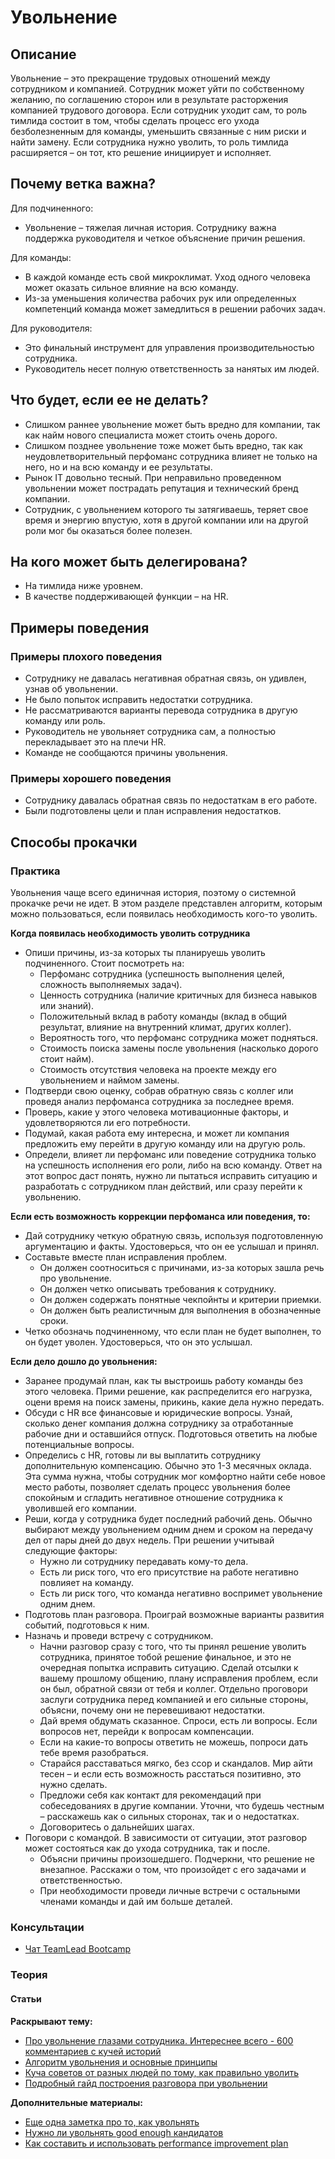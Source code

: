 # Увольнение
## Описание
Увольнение – это прекращение трудовых отношений между сотрудником и компанией. Сотрудник может уйти по собственному желанию, по соглашению сторон или в результате расторжения компанией трудового договора. Если сотрудник уходит сам, то роль тимлида состоит в том, чтобы сделать процесс его ухода безболезненным для команды, уменьшить связанные с ним риски и найти замену. Если сотрудника нужно уволить, то роль тимлида расширяется – он тот, кто решение инициирует и исполняет.

## Почему ветка важна?
Для подчиненного:
- Увольнение – тяжелая личная история. Сотруднику важна поддержка руководителя и четкое объяснение причин решения.

Для команды:
- В каждой команде есть свой микроклимат. Уход одного человека может оказать сильное влияние на всю команду.
- Из-за уменьшения количества рабочих рук или определенных компетенций команда может замедлиться в решении рабочих задач.

Для руководителя:
- Это финальный инструмент для управления производительностью сотрудника.
- Руководитель несет полную ответственность за нанятых им людей.

## Что будет, если ее не делать?
- Слишком раннее увольнение может быть вредно для компании, так как найм нового специалиста может стоить очень дорого.
- Слишком позднее увольнение тоже может быть вредно, так как неудовлетворительный перфоманс сотрудника влияет не только на него, но и на всю команду и ее результаты.
-  Рынок IT довольно тесный. При неправильно проведенном увольнении может пострадать репутация и технический бренд компании.
- Сотрудник, с увольнением которого ты затягиваешь, теряет свое время и энергию впустую, хотя в другой компании или на другой роли мог бы оказаться более полезен.

## На кого может быть делегирована?
- На тимлида ниже уровнем.
- В качестве поддерживающей функции – на HR.

## Примеры поведения
### Примеры плохого поведения
- Сотруднику не давалась негативная обратная связь, он удивлен, узнав об увольнении.
- Не было попыток исправить недостатки сотрудника.
- Не рассматриваются варианты перевода сотрудника в другую команду или роль.
- Руководитель не увольняет сотрудника сам, а полностью перекладывает это на плечи HR.
- Команде не сообщаются причины увольнения.

### Примеры хорошего поведения
- Сотруднику давалась обратная связь по недостаткам в его работе.
- Были подготовлены цели и план исправления недостатков.

## Способы прокачки
### Практика
Увольнения чаще всего единичная история, поэтому о системной прокачке речи не идет. В этом разделе представлен алгоритм, которым можно пользоваться, если появилась необходимость кого-то уволить.

**Когда появилась необходимость уволить сотрудника**
- Опиши причины, из-за которых ты планируешь уволить подчиненного. Стоит посмотреть на:
    - Перфоманс сотрудника (успешность выполнения целей, сложность выполняемых задач).
    - Ценность сотрудника (наличие критичных для бизнеса навыков или знаний).
    - Положительный вклад в работу команды (вклад в общий результат, влияние на внутренний климат, других коллег).
    - Вероятность того, что перфоманс сотрудника может подняться.
    - Стоимость поиска замены после увольнения (насколько дорого стоит найм).
    - Стоимость отсутствия человека на проекте между его увольнением и наймом замены.
- Подтверди свою оценку, собрав обратную связь с коллег или проведя анализ перфоманса сотрудника за последнее время.
- Проверь, какие у этого человека мотивационные факторы, и удовлетворяются ли его потребности.
- Подумай, какая работа ему интересна, и может ли компания предложить ему перейти в другую команду или на другую роль.
- Определи, влияет ли перфоманс или поведение сотрудника только на успешность исполнения его роли, либо на всю команду. Ответ на этот вопрос даст понять, нужно ли пытаться исправить ситуацию и разработать с сотрудником план действий, или сразу перейти к увольнению.

**Если есть возможность коррекции перфоманса или поведения, то:**
- Дай сотруднику четкую обратную связь, используя подготовленную аргументацию и факты. Удостоверься, что он ее услышал и принял.
- Составьте вместе план исправления проблем.
    - Он должен соотноситься с причинами, из-за которых зашла речь про увольнение.
    - Он должен четко описывать требования к сотруднику.
    - Он должен содержать понятные чекпойнты и критерии приемки.
    - Он должен быть реалистичным для выполнения в обозначенные сроки.
- Четко обозначь подчиненному, что если план не будет выполнен, то он будет уволен. Удостоверься, что он это услышал.

**Если дело дошло до увольнения:**
- Заранее продумай план, как ты выстроишь работу команды без этого человека. Прими решение, как распределится его нагрузка, оцени время на поиск замены, прикинь, какие дела нужно передать.
- Обсуди с HR все финансовые и юридические вопросы. Узнай, сколько денег компания должна сотруднику за отработанные рабочие дни и оставшийся отпуск. Подготовься ответить на любые потенциальные вопросы.
- Определись с HR, готовы ли вы выплатить сотруднику дополнительную компенсацию. Обычно это 1-3 месячных оклада. Эта сумма нужна, чтобы сотрудник мог комфортно найти себе новое место работы, позволяет сделать процесс увольнения более спокойным и сгладить негативное отношение сотрудника к уволившей его компании.
- Реши, когда у сотрудника будет последний рабочий день. Обычно выбирают между увольнением одним днем и сроком на передачу дел от пары дней до двух недель. При решении учитывай следующие факторы:
    - Нужно ли сотруднику передавать кому-то дела.
    - Есть ли риск того, что его присутствие на работе негативно повлияет на команду.
    - Есть ли риск того, что команда негативно воспримет увольнение одним днем.
- Подготовь план разговора. Проиграй возможные варианты развития событий, подготовься к ним.
- Назначь и проведи встречу с сотрудником.
    - Начни разговор сразу с того, что ты принял решение уволить сотрудника, принятое тобой решение финальное, и это не очередная попытка исправить ситуацию. Сделай отсылки к вашему прошлому общению, плану исправления проблем, если он был, обратной связи от тебя и коллег. Отдельно проговори заслуги сотрудника перед компанией и его сильные стороны, объясни, почему они не перевешивают недостатки.
    - Дай время обдумать сказанное. Спроси, есть ли вопросы. Если вопросов нет, перейди к вопросам компенсации.
    - Если на какие-то вопросы ответить не можешь, попроси дать тебе время разобраться.
    - Старайся расставаться мягко, без ссор и скандалов. Мир айти тесен – и если есть возможность расстаться позитивно, это нужно сделать.
    - Предложи себя как контакт для рекомендаций при собеседованиях в другие компании. Уточни, что будешь честным – расскажешь как о сильных сторонах, так и о недостатках.
    - Договоритесь о дальнейших шагах.
- Поговори с командой. В зависимости от ситуации, этот разговор может состояться как до ухода сотрудника, так и после.
    - Объясни причины произошедшего. Подчеркни, что решение не внезапное. Расскажи о том, что произойдет с его задачами и ответственностью.
    - При необходимости проведи личные встречи с остальными членами команды и дай им больше деталей.

### Консультации
- [Чат TeamLead Bootcamp](https://t.me/teamlead_bootcamp)

### Теория
#### Статьи
**Раскрывают тему:**
- [Про увольнение глазами сотрудника. Интереснее всего - 600 комментариев с кучей историй](https://habr.com/ru/post/428840/)
- [Алгоритм увольнения и основные принципы](https://hbr.org/2016/02/the-right-way-to-fire-someone)
- [Куча советов от разных людей по тому, как правильно уволить](https://www.quora.com/How-do-you-fire-an-employee-that-just-isnt-good-enough)
- [Подробный гайд построения разговора при увольнении](https://hiring.monster.com/employer-resources/workforce-management/leadership-management-skills/employee-termination-tips/)

**Дополнительные материалы:**
- [Еще одна заметка про то, как увольнять](https://boss.blogs.nytimes.com/2014/08/07/letting-someone-go-with-dignity/)
- [Нужно ли увольнять good enough кандидатов](https://hbr.org/2015/05/when-should-you-fire-a-good-enough-employee)
- [Как составить и использовать performance improvement plan](https://mfbt.ca/how-i-talk-to-leaders-about-firing-people-8149dfcb035b)
